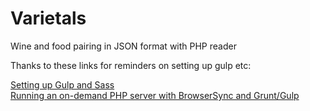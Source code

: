 # Varietals
Wine and food pairing in JSON format with PHP reader

Thanks to these links for reminders on setting up gulp etc:

[Setting up Gulp and Sass](https://front-end-development.net/setting-gulp-sass/)  
[Running an on-demand PHP server with BrowserSync and Grunt/Gulp](https://fettblog.eu/php-browsersync-grunt-gulp/)
